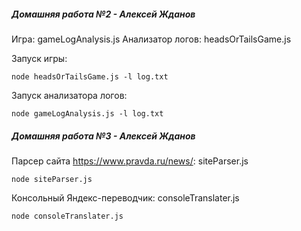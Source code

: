 ##### Домашняя работа №2 - Алексей Жданов
Игра: gameLogAnalysis.js
Анализатор логов: headsOrTailsGame.js

Запуск игры:
```
node headsOrTailsGame.js -l log.txt
```
Запуск анализатора логов:
```
node gameLogAnalysis.js -l log.txt
```

##### Домашняя работа №3 - Алексей Жданов
Парсер сайта https://www.pravda.ru/news/: siteParser.js
```
node siteParser.js
```

Консольный Яндекс-переводчик: consoleTranslater.js
```
node consoleTranslater.js
```
